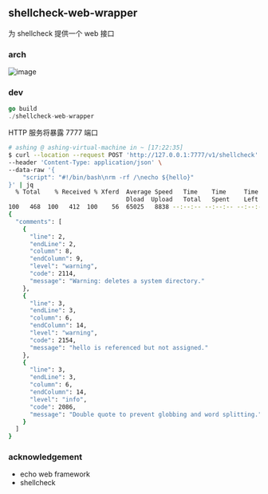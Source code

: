 ## shellcheck-web-wrapper

为 shellcheck 提供一个 web 接口

### arch

![image](https://user-images.githubusercontent.com/47621124/187614033-fe0864b9-20f6-4cc8-ad59-f115e1e29fd3.png)

### dev

```go
go build 
./shellcheck-web-wrapper
```

HTTP 服务将暴露 7777 端口

```sh
# ashing @ ashing-virtual-machine in ~ [17:22:35] 
$ curl --location --request POST 'http://127.0.0.1:7777/v1/shellcheck' \
--header 'Content-Type: application/json' \
--data-raw '{
    "script": "#!/bin/bash\nrm -rf /\necho ${hello}"
}' | jq
  % Total    % Received % Xferd  Average Speed   Time    Time     Time  Current
                                 Dload  Upload   Total   Spent    Left  Speed
100   468  100   412  100    56  65025   8838 --:--:-- --:--:-- --:--:-- 68666
{
  "comments": [
    {
      "line": 2,
      "endLine": 2,
      "column": 8,
      "endColumn": 9,
      "level": "warning",
      "code": 2114,
      "message": "Warning: deletes a system directory."
    },
    {
      "line": 3,
      "endLine": 3,
      "column": 6,
      "endColumn": 14,
      "level": "warning",
      "code": 2154,
      "message": "hello is referenced but not assigned."
    },
    {
      "line": 3,
      "endLine": 3,
      "column": 6,
      "endColumn": 14,
      "level": "info",
      "code": 2086,
      "message": "Double quote to prevent globbing and word splitting."
    }
  ]
}

```

### acknowledgement

- echo web framework
- shellcheck
